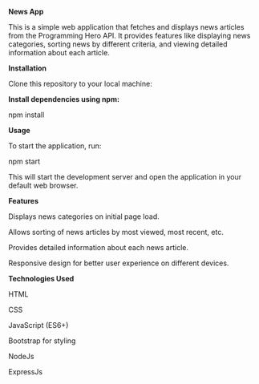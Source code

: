 **News App**

This is a simple web application that fetches and displays news articles from the Programming Hero API. It provides features like displaying news categories, sorting news by different criteria, and viewing detailed information about each article.


**Installation**

Clone this repository to your local machine:


**Install dependencies using npm:**

npm install


**Usage**

To start the application, run:

npm start

This will start the development server and open the application in your default web browser.


**Features**

Displays news categories on initial page load.

Allows sorting of news articles by most viewed, most recent, etc.

Provides detailed information about each news article.

Responsive design for better user experience on different devices.



**Technologies Used**

HTML

CSS

JavaScript (ES6+)

Bootstrap for styling

NodeJs

ExpressJs
